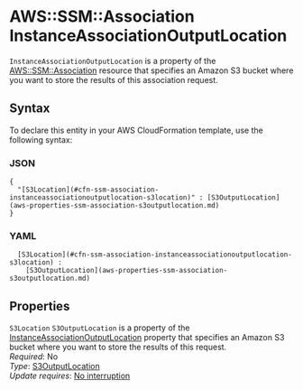 # AWS::SSM::Association InstanceAssociationOutputLocation<a name="aws-properties-ssm-association-instanceassociationoutputlocation"></a>

 `InstanceAssociationOutputLocation` is a property of the [AWS::SSM::Association](https://docs.aws.amazon.com/AWSCloudFormation/latest/UserGuide/aws-resource-ssm-association.html) resource that specifies an Amazon S3 bucket where you want to store the results of this association request\.

## Syntax<a name="aws-properties-ssm-association-instanceassociationoutputlocation-syntax"></a>

To declare this entity in your AWS CloudFormation template, use the following syntax:

### JSON<a name="aws-properties-ssm-association-instanceassociationoutputlocation-syntax.json"></a>

```
{
  "[S3Location](#cfn-ssm-association-instanceassociationoutputlocation-s3location)" : [S3OutputLocation](aws-properties-ssm-association-s3outputlocation.md)
}
```

### YAML<a name="aws-properties-ssm-association-instanceassociationoutputlocation-syntax.yaml"></a>

```
﻿  [S3Location](#cfn-ssm-association-instanceassociationoutputlocation-s3location) : 
    [S3OutputLocation](aws-properties-ssm-association-s3outputlocation.md)
```

## Properties<a name="aws-properties-ssm-association-instanceassociationoutputlocation-properties"></a>

`S3Location`  <a name="cfn-ssm-association-instanceassociationoutputlocation-s3location"></a>
 `S3OutputLocation` is a property of the [InstanceAssociationOutputLocation](https://docs.aws.amazon.com/AWSCloudFormation/latest/UserGuide/aws-properties-ssm-association-instanceassociationoutputlocation.html) property that specifies an Amazon S3 bucket where you want to store the results of this request\.   
*Required*: No  
*Type*: [S3OutputLocation](aws-properties-ssm-association-s3outputlocation.md)  
*Update requires*: [No interruption](https://docs.aws.amazon.com/AWSCloudFormation/latest/UserGuide/using-cfn-updating-stacks-update-behaviors.html#update-no-interrupt)